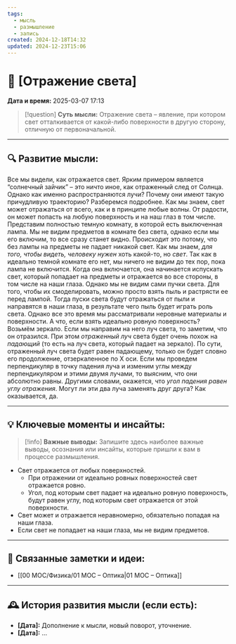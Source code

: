 ```yaml
---
tags:
  - мысль
  - размышление
  - запись
created: 2024-12-18T14:32
updated: 2024-12-23T15:06
---
```


# 💭  [Отражение света]

**Дата и время:** 2025-03-07 17:13

> [!question] **Суть мысли:**
> Отражение света – явление, при котором свет отталкивается от какой-либо поверхности в другую сторону, отличную от первоначальной.

---

## 🔍 Развитие мысли:

Все мы видели, как отражается свет. Ярким примером является “солнечный зайчик” – это ничто иное, как отраженный след от Солнца. Однако как именно распространяются лучи? Почему они имеют такую причудливую траекторию? Разберемся подробнее. 
Как мы знаем, свет может отражаться от всего, как и в принципе любые волны. От радости, он может попасть на любую поверхность и на наш глаз в том числе. Представим полностью темную комнату, в которой есть выключенная лампа. Мы не видим предметов в комнате без света, однако если мы его включим, то все сразу станет видно. Происходит это потому, что без лампы на предметы не падает никакой свет. Как мы знаем, *для того, чтобы видеть, человеку нужен* хоть какой-то, но *свет*. Так как в идеально темной комнате его нет, мы ничего не видим до тех пор, пока лампа не включится. Когда она включается, она начинается испускать свет, который попадает на предметы и отражается во все стороны, в том числе на наши глаза. Однако мы не видим сами пучки света. Для того, чтобы их смоделировать, можно просто взять пыль и растрясти ее перед лампой. Тогда пуски света будут отражаться от пыли и направятся в наши глаза, в результате чего пыль будет играть роль света. 
Однако все это время мы рассматривали неровные материалы и поверхности. А что, если взять идеально ровную поверхность? Возьмём зеркало. Если мы направим на него луч света, то заметим, что он отразился. При этом *отраженный луч* света будет очень похож на *падающий* (то есть на луч света, который падает на зеркало). По сути, отраженный луч света будет равен падающему, только он будет словно его продолжение, отзеркаленное по X оси. Если мы проведем перпендикуляр в точку падения луча и изменим углы между перпендикуляром и этими двумя лучами, то выясним, что они абсолютно равны. Другими словами, окажется, что *угол падения равен углу отражения*.
Могут ли эти два луча заменять друг друга? Как оказывается, да. 

---

## 💡 Ключевые моменты и инсайты:

> [!info] **Важные выводы:**
> Запишите здесь наиболее важные выводы, осознания или инсайты, которые пришли к вам в процессе размышления.

- Свет отражается от любых поверхностей.
	- При отражении от идеально ровных поверхностей свет отражается ровно.
	- Угол, под которым свет падает на идеально ровную поверхность, будут равен углу, под которым свет отражается от этой поверхности. 
- Свет может и отражается неравномерно, обязательно попадая на наши глаза. 
- Если свет не попадает на наши глаза, мы не видим предметов.

---

## 🔄 Связанные заметки и идеи:

- [[00 MOC/Физика/01 МОС – Оптика|01 МОС – Оптика]]

---

## 🕰️ История развития мысли (если есть):

* **[Дата]:**  Дополнение к мысли, новый поворот, уточнение.
* **[Дата]:**  ...